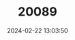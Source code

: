 ---
title: "20089"
category: "Sekeetamys calurus"
draft: false
date: 2024-02-22 13:03:50
languages:
  English: ["Bushy-tailed Jird"]
---